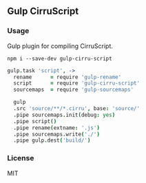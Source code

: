 
Gulp CirruScript
----

### Usage

Gulp plugin for compiling CirruScript.

```
npm i --save-dev gulp-cirru-script
```

```coffee
gulp.task 'script', ->
  rename      = require 'gulp-rename'
  script      = require 'gulp-cirru-script'
  sourcemaps  = require 'gulp-sourcemaps'

  gulp
  .src 'source/**/*.cirru', base: 'source/'
  .pipe sourcemaps.init(debug: yes)
  .pipe script()
  .pipe rename(extname: '.js')
  .pipe sourcemaps.write('./')
  .pipe gulp.dest('build/')
```

### License

MIT
